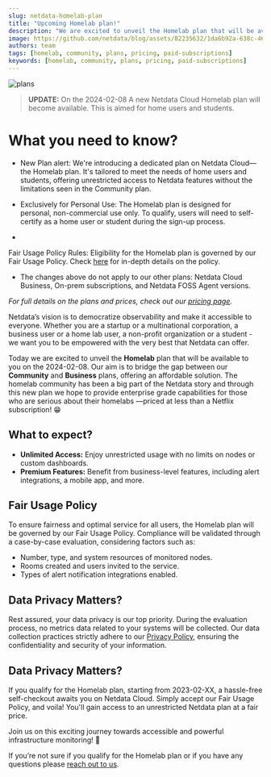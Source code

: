 ```yaml
---
slug: netdata-homelab-plan
title: "Upcoming Homelab plan!"
description: "We are excited to unveil the Homelab plan that will be available to the homelab community."
image: https://github.com/netdata/blog/assets/82235632/1da6b92a-638c-46f9-9711-83e8ff1ffae6
authors: team
tags: [homelab, community, plans, pricing, paid-subscriptions]
keywords: [homelab, community, plans, pricing, paid-subscriptions]
---
```


![plans](https://github.com/netdata/blog/assets/82235632/1da6b92a-638c-46f9-9711-83e8ff1ffae6)

> **UPDATE:** On the 2024-02-08 A new Netdata Cloud Homelab plan will become available. This is aimed for home users and students.

<!--truncate-->

# What you need to know?

* New Plan alert: We're introducing a dedicated plan on Netdata Cloud—the Homelab plan. It's tailored to meet the needs of home users and students, offering unrestricted access to Netdata features without the limitations seen in the Community plan.

* Exclusively for Personal Use: The Homelab plan is designed for personal, non-commercial use only. To qualify, users will need to self-certify as a home user or student during the sign-up process.

* 

Fair Usage Policy Rules: Eligibility for the Homelab plan is governed by our Fair Usage Policy. Check [here](https://netdata.cloud/fair-usage-policy) for in-depth details on the policy.

* The changes above do not apply to our other plans: Netdata Cloud Business, On-prem subscriptions, and Netdata FOSS Agent versions.

_For full details on the plans and prices, check out our [pricing page](https://www.netdata.cloud/pricing)._


Netdata’s vision is to democratize observability and make it accessible to everyone. Whether you are a startup or a multinational corporation, a business user or a home lab user, a non-profit organization or a student - we want you to be empowered with the very best that Netdata can offer.

Today we are excited to unveil the **Homelab** plan that will be available to you on the 2024-02-08. Our aim is to bridge the gap between our **Community** and **Business** plans, offering an affordable solution. The homelab community has been a big part of the Netdata story and through this new plan we hope to provide enterprise grade capabilities for those who are serious about their homelabs —priced at less than a Netflix subscription! 😁


## What to expect?

* **Unlimited Access:** Enjoy unrestricted usage with no limits on nodes or custom dashboards.
* **Premium Features:** Benefit from business-level features, including alert integrations, a mobile app, and more.

## Fair Usage Policy

To ensure fairness and optimal service for all users, the Homelab plan will be governed by our Fair Usage Policy. Compliance will be validated through a case-by-case evaluation, considering factors such as:
* Number, type, and system resources of monitored nodes.
* Rooms created and users invited to the service.
* Types of alert notification integrations enabled.

## Data Privacy Matters?

Rest assured, your data privacy is our top priority. During the evaluation process, no metrics data related to your systems will be collected. Our data collection practices strictly adhere to our [Privacy Policy](https://www.netdata.cloud/privacy/), ensuring the confidentiality and security of your information.

## Data Privacy Matters?

If you qualify for the Homelab plan, starting from 2023-02-XX, a hassle-free self-checkout awaits you on Netdata Cloud. Simply accept our Fair Usage Policy, and voila! You'll gain access to an unrestricted Netdata plan at a fair price.

Join us on this exciting journey towards accessible and powerful infrastructure monitoring! 🚀

If you’re not sure if you qualify for the Homelab plan or if you have any questions please [reach out to us](mailto:product@netdata.cloud).
